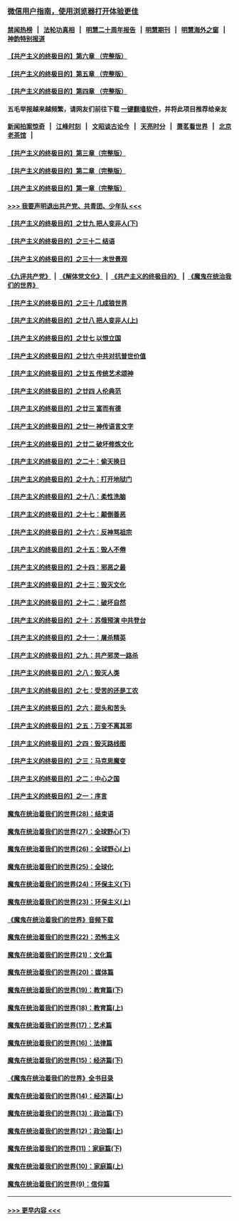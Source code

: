 ### [微信用户指南，使用浏览器打开体验更佳](https://github.com/gfw-breaker/banned-news1/blob/master/indexes/wechat-guide.md?t=0)
#### [禁闻热榜](热点新闻.md?t=0)  &nbsp;&nbsp;|&nbsp;&nbsp; [法轮功真相](https://github.com/gfw-breaker/truth/blob/master/README.md?t=0) &nbsp;&nbsp;|&nbsp;&nbsp; [明慧二十周年报告](https://github.com/gfw-breaker/mh-reports/blob/master/README.md?t=0) &nbsp;&nbsp;|&nbsp;&nbsp;[明慧期刊](https://github.com/gfw-breaker/mh-qikan) &nbsp;&nbsp;|&nbsp;&nbsp; [明慧海外之窗](https://github.com/gfw-breaker/mh-news/blob/master/README.md?t=0) &nbsp;&nbsp;|&nbsp;&nbsp; [神韵特别报道](https://github.com/gfw-breaker/mh-news/blob/master/shenyun.md?t=0)
#### [【共产主义的终极目的】第六章 （完整版）](../pages/nsc422/n11428913.md?t=02160633) 
#### [【共产主义的终极目的】第五章 （完整版）](../pages/nsc422/n11428912.md?t=02160633) 
#### [【共产主义的终极目的】第四章 （完整版）](../pages/nsc422/n11428907.md?t=02160633) 
#### 五毛举报越来越频繁，请网友们前往下载 [一键翻墙软件](https://github.com/gfw-breaker/ssr-accounts)，并将此项目推荐给亲友
#### [新闻拍案惊奇](https://github.com/gfw-breaker/banned-news1/blob/master/pages/link4.md) &nbsp;&nbsp;|&nbsp;&nbsp; [江峰时刻](https://github.com/gfw-breaker/banned-news1/blob/master/pages/link4.md) &nbsp;&nbsp;|&nbsp;&nbsp; [文昭谈古论今](https://github.com/gfw-breaker/banned-news1/blob/master/pages/link4.md) &nbsp;&nbsp;|&nbsp;&nbsp; [天亮时分](https://github.com/gfw-breaker/banned-news1/blob/master/pages/link4.md) &nbsp;&nbsp;|&nbsp;&nbsp; [萧茗看世界](https://github.com/gfw-breaker/banned-news1/blob/master/pages/link4.md) &nbsp;&nbsp;|&nbsp;&nbsp; [北京老茶馆](https://github.com/gfw-breaker/banned-news1/blob/master/pages/link4.md) &nbsp;&nbsp;|&nbsp;&nbsp; 
#### [【共产主义的终极目的】第三章（完整版）](../pages/nsc422/n11428848.md?t=02160633) 
#### [【共产主义的终极目的】第二章（完整版）](../pages/nsc422/n11428831.md?t=02160633) 
#### [【共产主义的终极目的】第一章（完整版）](../pages/nsc422/n11417651.md?t=02160633) 
#### [>>> 我要声明退出共产党、共青团、少年队 <<<](https://github.com/begood0513/goodnews/blob/master/quit/letter.md) 
#### [【共产主义的终极目的】之廿九 把人变非人(下)](../pages/nsc422/n11344140.md?t=02160633) 
#### [【共产主义的终极目的】之三十二 结语](../pages/nsc422/n11360535.md?t=02160633) 
#### [【共产主义的终极目的】之三十一 末世景观](../pages/nsc422/n11351129.md?t=02160633) 
#### [《九评共产党》](https://github.com/begood0513/9ping.md/blob/master/README.md) &nbsp;|&nbsp; [《解体党文化》](../../../../jtdwh.md/blob/master/README.md)  &nbsp;|&nbsp; [《共产主义的终极目的》](../../../../gczydzjmd.md/blob/master/README.md) &nbsp;|&nbsp; [《魔鬼在统治我们的世界》](../../../../mgztzwmdsj.md/blob/master/README.md) 
#### [【共产主义的终极目的】之三十 几成狼世界](../pages/nsc422/n11348280.md?t=02160633) 
#### [【共产主义的终极目的】之廿八 把人变非人(上)](../pages/nsc422/n11340492.md?t=02160633) 
#### [【共产主义的终极目的】之廿七 以恨立国](../pages/nsc422/n11336944.md?t=02160633) 
#### [【共产主义的终极目的】之廿六 中共对抗普世价值](../pages/nsc422/n11324785.md?t=02160633) 
#### [【共产主义的终极目的】之廿五 传统艺术颂神](../pages/nsc422/n11296396.md?t=02160633) 
#### [【共产主义的终极目的】之廿四 人伦典范](../pages/nsc422/n11296397.md?t=02160633) 
#### [【共产主义的终极目的】之廿三 富而有德](../pages/nsc422/n11283598.md?t=02160633) 
#### [【共产主义的终极目的】之廿一 神传语言文字](../pages/nsc422/n11263265.md?t=02160633) 
#### [【共产主义的终极目的】之廿二 破坏修炼文化](../pages/nsc422/n11245728.md?t=02160633) 
#### [【共产主义的终极目的】之二十：偷天换日](../pages/nsc422/n11238846.md?t=02160633) 
#### [【共产主义的终极目的】之十九：打开地狱门](../pages/nsc422/n11206376.md?t=02160633) 
#### [【共产主义的终极目的】之十八：柔性洗脑](../pages/nsc422/n11199994.md?t=02160633) 
#### [【共产主义的终极目的】之十七：颠倒善恶](../pages/nsc422/n11179782.md?t=02160633) 
#### [【共产主义的终极目的】之十六：反神骂祖宗](../pages/nsc422/n11166798.md?t=02160633) 
#### [【共产主义的终极目的】之十五：毁人不倦](../pages/nsc422/n11166792.md?t=02160633) 
#### [【共产主义的终极目的】之十四：邪恶之最](../pages/nsc422/n11150249.md?t=02160633) 
#### [【共产主义的终极目的】之十三：毁灭文化](../pages/nsc422/n11135227.md?t=02160633) 
#### [【共产主义的终极目的】之十二：破坏自然](../pages/nsc422/n11135214.md?t=02160633) 
#### [【共产主义的终极目的】之十：苏俄预演 中共登台](../pages/nsc422/n11118424.md?t=02160633) 
#### [【共产主义的终极目的】之十一：屠杀精英](../pages/nsc422/n11118442.md?t=02160633) 
#### [【共产主义的终极目的】之九：共产邪灵一路杀](../pages/nsc422/n11114139.md?t=02160633) 
#### [【共产主义的终极目的】之八：毁灭人类](../pages/nsc422/n11108503.md?t=02160633) 
#### [【共产主义的终极目的】之七：受苦的还是工农](../pages/nsc422/n11101809.md?t=02160633) 
#### [【共产主义的终极目的】之六：甜头和苦头](../pages/nsc422/n11096971.md?t=02160633) 
#### [【共产主义的终极目的】之五：万变不离其邪](../pages/nsc422/n11091285.md?t=02160633) 
#### [【共产主义的终极目的】之四：毁灭路线图](../pages/nsc422/n11086284.md?t=02160633) 
#### [【共产主义的终极目的】之三：马克思魔变](../pages/nsc422/n11061941.md?t=02160633) 
#### [【共产主义的终极目的】之二：中心之国](../pages/nsc422/n11047728.md?t=02160633) 
#### [【共产主义的终极目的】之一：序言](../pages/nsc422/n11086077.md?t=02160633) 
#### [魔鬼在统治着我们的世界(28)：结束语](../pages/nsc422/n10936246.md?t=02160633) 
#### [魔鬼在统治着我们的世界(27)：全球野心(下)](../pages/nsc422/n10928319.md?t=02160633) 
#### [魔鬼在统治着我们的世界(26)：全球野心(上)](../pages/nsc422/n10900318.md?t=02160633) 
#### [魔鬼在统治着我们的世界(25)：全球化](../pages/nsc422/n10788205.md?t=02160633) 
#### [魔鬼在统治着我们的世界(24)：环保主义(下)](../pages/nsc422/n10695307.md?t=02160633) 
#### [魔鬼在统治着我们的世界(23)：环保主义(上)](../pages/nsc422/n10688613.md?t=02160633) 
#### [《魔鬼在统治着我们的世界》音频下载](../pages/nsc422/n10635553.md?t=02160633) 
#### [魔鬼在统治着我们的世界(22)：恐怖主义](../pages/nsc422/n10614727.md?t=02160633) 
#### [魔鬼在统治着我们的世界(21)：文化篇](../pages/nsc422/n10597706.md?t=02160633) 
#### [魔鬼在统治着我们的世界(20)：媒体篇](../pages/nsc422/n10586579.md?t=02160633) 
#### [魔鬼在统治着我们的世界(19)：教育篇(下)](../pages/nsc422/n10564808.md?t=02160633) 
#### [魔鬼在统治着我们的世界(18)：教育篇(上)](../pages/nsc422/n10526970.md?t=02160633) 
#### [魔鬼在统治着我们的世界(17)：艺术篇](../pages/nsc422/n10499093.md?t=02160633) 
#### [魔鬼在统治着我们的世界(16)：法律篇](../pages/nsc422/n10485969.md?t=02160633) 
#### [魔鬼在统治着我们的世界(15)：经济篇(下)](../pages/nsc422/n10469975.md?t=02160633) 
#### [《魔鬼在统治着我们的世界》全书目录](../pages/nsc422/n10464261.md?t=02160633) 
#### [魔鬼在统治着我们的世界(14)：经济篇(上)](../pages/nsc422/n10457370.md?t=02160633) 
#### [魔鬼在统治着我们的世界(13)：政治篇(下)](../pages/nsc422/n10448270.md?t=02160633) 
#### [魔鬼在统治着我们的世界(12)：政治篇(上)](../pages/nsc422/n10444576.md?t=02160633) 
#### [魔鬼在统治着我们的世界(11)：家庭篇(下)](../pages/nsc422/n10440961.md?t=02160633) 
#### [魔鬼在统治着我们的世界(10)：家庭篇(上)](../pages/nsc422/n10435448.md?t=02160633) 
#### [魔鬼在统治着我们的世界(9)：信仰篇](../pages/nsc422/n10432159.md?t=02160633) 

----
#### [ >>> 更早内容 <<< ](../indexes/nsc422-earlier.md)

